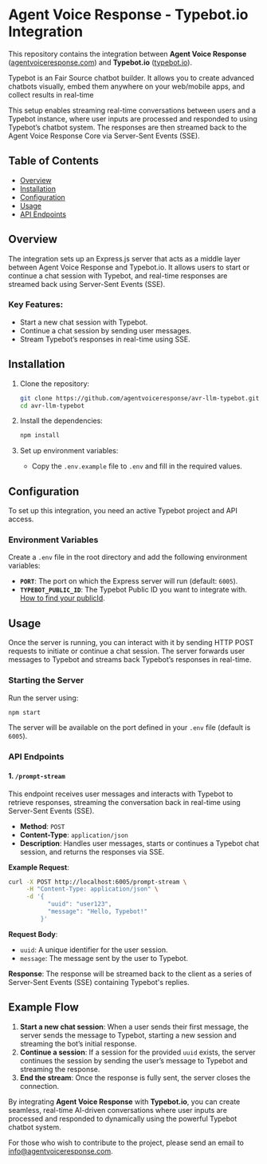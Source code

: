 # Agent Voice Response - Typebot.io Integration

This repository contains the integration between **Agent Voice Response** ([agentvoiceresponse.com](https://www.agentvoiceresponse.com)) and **Typebot.io** ([typebot.io](https://typebot.io/)). 

Typebot is an Fair Source chatbot builder. It allows you to create advanced chatbots visually, embed them anywhere on your web/mobile apps, and collect results in real-time

This setup enables streaming real-time conversations between users and a Typebot instance, where user inputs are processed and responded to using Typebot’s chatbot system. The responses are then streamed back to the Agent Voice Response Core via Server-Sent Events (SSE).

## Table of Contents
- [Overview](#overview)
- [Installation](#installation)
- [Configuration](#configuration)
- [Usage](#usage)
- [API Endpoints](#api-endpoints)

## Overview

The integration sets up an Express.js server that acts as a middle layer between Agent Voice Response and Typebot.io. It allows users to start or continue a chat session with Typebot, and real-time responses are streamed back using Server-Sent Events (SSE).

### Key Features:
- Start a new chat session with Typebot.
- Continue a chat session by sending user messages.
- Stream Typebot’s responses in real-time using SSE.

## Installation

1. Clone the repository:
   ```bash
   git clone https://github.com/agentvoiceresponse/avr-llm-typebot.git
   cd avr-llm-typebot
   ```

2. Install the dependencies:
   ```bash
   npm install
   ```

3. Set up environment variables:
   - Copy the `.env.example` file to `.env` and fill in the required values.

## Configuration

To set up this integration, you need an active Typebot project and API access.

### Environment Variables

Create a `.env` file in the root directory and add the following environment variables:

- **`PORT`**: The port on which the Express server will run (default: `6005`).
- **`TYPEBOT_PUBLIC_ID`**: The Typebot Public ID you want to integrate with. [How to find your publicId](https://docs.typebot.io/api-reference/how-to).

## Usage

Once the server is running, you can interact with it by sending HTTP POST requests to initiate or continue a chat session. The server forwards user messages to Typebot and streams back Typebot’s responses in real-time.

### Starting the Server

Run the server using:

```bash
npm start
```

The server will be available on the port defined in your `.env` file (default is `6005`).

### API Endpoints

#### 1. `/prompt-stream`

This endpoint receives user messages and interacts with Typebot to retrieve responses, streaming the conversation back in real-time using Server-Sent Events (SSE).

- **Method**: `POST`
- **Content-Type**: `application/json`
- **Description**: Handles user messages, starts or continues a Typebot chat session, and returns the responses via SSE.

**Example Request**:
```bash
curl -X POST http://localhost:6005/prompt-stream \
     -H "Content-Type: application/json" \
     -d '{
           "uuid": "user123",
           "message": "Hello, Typebot!"
         }'
```

**Request Body**:
- `uuid`: A unique identifier for the user session.
- `message`: The message sent by the user to Typebot.

**Response**:
The response will be streamed back to the client as a series of Server-Sent Events (SSE) containing Typebot's replies.

## Example Flow

1. **Start a new chat session**: When a user sends their first message, the server sends the message to Typebot, starting a new session and streaming the bot’s initial response.
2. **Continue a session**: If a session for the provided `uuid` exists, the server continues the session by sending the user’s message to Typebot and streaming the response.
3. **End the stream**: Once the response is fully sent, the server closes the connection.

By integrating **Agent Voice Response** with **Typebot.io**, you can create seamless, real-time AI-driven conversations where user inputs are processed and responded to dynamically using the powerful Typebot chatbot system.

For those who wish to contribute to the project, please send an email to info@agentvoiceresponse.com.
